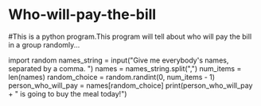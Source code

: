 # Who-will-pay-the-bill
#This is a python program.This program will tell about who will pay the bill in a group randomly... 


import random
names_string = input("Give me everybody's names, separated by a comma. ")
names = names_string.split(",")
num_items = len(names) 
random_choice = random.randint(0, num_items - 1)
person_who_will_pay = names[random_choice]
print(person_who_will_pay + " is going to buy the meal today!")



